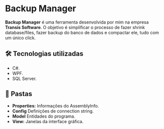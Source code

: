 # Backup Manager

**Backup Manager** é uma ferramenta desenvolvida por mim na empresa **Transis Software**.
O objetivo é simplificar o processo de fazer shrink database/files, fazer backup do banco de dados e compactar ele, tudo com um único click.

## 🛠️ Tecnologias utilizadas
- C#.
- WPF.
- SQL Server.

## 📁 Pastas
- **Properties:** Informações do AssemblyInfo.
- **Config** Definições de connection string.
- **Model** Entidades do programa.
- **View:** Janelas da interface gráfica.
